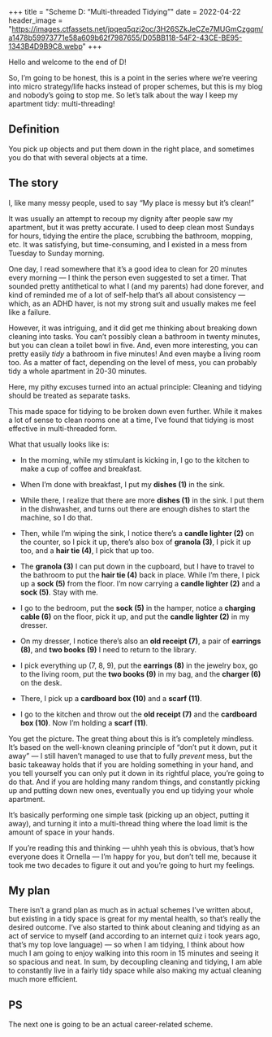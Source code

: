 +++
title = "Scheme D: “Multi-threaded Tidying”"
date = 2022-04-22
header_image = "https://images.ctfassets.net/jpqeq5qzj2oc/3H26SZkJeCZe7MUGmCzgqm/a1478b59973771e58a609b62f7987655/D05BB118-54F2-43CE-BE95-1343B4D9B9C8.webp"
+++

Hello and welcome to the end of D!

So, I’m going to be honest, this is a point in the series where we’re veering into micro strategy/life hacks instead of proper schemes, but this is my blog and nobody’s going to stop me. So let’s talk about the way I keep my apartment tidy: multi-threading!

## Definition

You pick up objects and put them down in the right place, and sometimes you do that with several objects at a time.

## The story

I, like many messy people, used to say “My place is messy but it’s clean!”

It was usually an attempt to recoup my dignity after people saw my apartment, but it was pretty accurate. I used to deep clean most Sundays for hours, tidying the entire the place, scrubbing the bathroom, mopping, etc. It was satisfying, but time-consuming, and I existed in a mess from Tuesday to Sunday morning.

One day, I read somewhere that it’s a good idea to clean for 20 minutes every morning — I think the person even suggested to set a timer. That sounded pretty antithetical to what I (and my parents) had done forever, and kind of reminded me of a lot of self-help that’s all about consistency — which, as an ADHD haver, is not my strong suit and usually makes me feel like a failure.

However, it was intriguing, and it did get me thinking about breaking down cleaning into tasks. You can’t possibly clean a bathroom in twenty minutes, but you can clean a toilet bowl in five. And, even more interesting, you can pretty easily _tidy_ a bathroom in five minutes! And even maybe a living room too. As a matter of fact, depending on the level of mess, you can probably tidy a whole apartment in 20-30 minutes.

Here, my pithy excuses turned into an actual principle: Cleaning and tidying should be treated as separate tasks.

This made space for tidying to be broken down even further. While it makes a lot of sense to clean rooms one at a time, I’ve found that tidying is most effective in multi-threaded form.

What that usually looks like is:

*   In the morning, while my stimulant is kicking in, I go to the kitchen to make a cup of coffee and breakfast.
    
*   When I’m done with breakfast, I put my **dishes (1)** in the sink.
    
*   While there, I realize that there are more **dishes (1)** in the sink. I put them in the dishwasher, and turns out there are enough dishes to start the machine, so I do that.
    
*   Then, while I’m wiping the sink, I notice there’s a **candle lighter (2)** on the counter, so I pick it up, there’s also box of **granola (3)**, I pick it up too, and a **hair tie (4)**, I pick that up too.
    
*   The **granola (3)** I can put down in the cupboard, but I have to travel to the bathroom to put the **hair tie (4)** back in place. While I’m there, I pick up a **sock (5)** from the floor. I’m now carrying a **candle lighter (2)** and a **sock (5)**. Stay with me.
    
*   I go to the bedroom, put the **sock (5)** in the hamper, notice a **charging cable (6)** on the floor, pick it up, and put the **candle lighter (2)** in my dresser.
    
*   On my dresser, I notice there’s also an **old receipt (7)**, a pair of **earrings (8)**, and **two books (9)** I need to return to the library.
    
*   I pick everything up (7, 8, 9), put the **earrings (8)** in the jewelry box, go to the living room, put the **two books (9)** in my bag, and the **charger (6)** on the desk.
    
*   There, I pick up a **cardboard box (10)** and a **scarf (11)**.
    
*   I go to the kitchen and throw out the **old receipt (7)** and the **cardboard box (10)**. Now I’m holding a **scarf (11)**.
    

You get the picture. The great thing about this is it’s completely mindless. It’s based on the well-known cleaning principle of “don’t put it down, put it away” — I still haven’t managed to use that to fully _prevent_ mess, but the basic takeaway holds that if you are holding something in your hand, and you tell yourself you can only put it down in its rightful place, you’re going to do that. And if you are holding many random things, and constantly picking up and putting down new ones, eventually you end up tidying your whole apartment.

It’s basically performing one simple task (picking up an object, putting it away), and turning it into a multi-thread thing where the load limit is the amount of space in your hands.

If you’re reading this and thinking — uhhh yeah this is obvious, that’s how everyone does it Ornella — I’m happy for you, but don’t tell me, because it took me two decades to figure it out and you’re going to hurt my feelings.

## My plan

There isn’t a grand plan as much as in actual schemes I’ve written about, but existing in a tidy space is great for my mental health, so that’s really the desired outcome. I’ve also started to think about cleaning and tidying as an act of service to myself (and according to an internet quiz i took years ago, that’s my top love language) — so when I am tidying, I think about how much I am going to enjoy walking into this room in 15 minutes and seeing it so spacious and neat. In sum, by decoupling cleaning and tidying, I am able to constantly live in a fairly tidy space while also making my actual cleaning much more efficient.

## PS

The next one is going to be an actual career-related scheme.